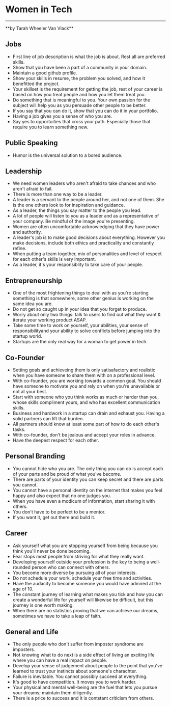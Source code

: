 # Women in Tech
<hr>
**by Tarah Wheeler Van Vlack**

## Jobs
- First line of job description is what the job is about. Rest all are preferred skills. 
- Show that you have been a part of a community in your domain. 
- Maintain a good github profile. 
- Show your skills in resume, the problem you solved, and how it benefitted the project. 
- Your skillset is the requirement for getting the job, rest of your career is based on how you treat people and how you let them treat you. 
- Do something that is meaningful to you. Your own passion for the subject will help you as you persuade other people to be better. 
- If you say that you can do it, show that you can do it in your portfolio. 
- Having a job gives you a sense of who you are. 
- Say yes to opportuities that cross your path. Especially those that require you to learn something new. 

## Public Speaking
- Humor is the universal solution to a bored audience. 

## Leadership
- We need women leaders who aren't afraid to take chances and who aren't afraid to fail. 
- There is more than one way to be a leader. 
- A leader is a servant to the people around her, and not one of them. She is the one others look to for inspiration and guidance. 
- As a leader, the things you say matter to the people you lead. 
- A lot of people will listen to you as a leader and as a representative of your company. Be mindful of the image you're presenting. 
- Women are often uncomfortable acknowledging that they have power and authority. 
- A leader's job is to make good decisions about everything. However you make decisions, include both ethics and practicality and constantly refine. 
- When putting a team together, mix of personalities and level of respect for each other's skills is very important. 
- As a leader, it's your responsiblity to take care of your people. 

## Entrepreneurship
- One of the most frightening things to deal with as you're starting something is that somewhere, some other genius is working on the same idea you are. 
- Do not get so caught up in your idea that you forget to produce. 
- Worry about only two things: talk to users to find out what they want & iterate your working product ASAP.
- Take some time to work on yourself, your abilities, your sense of responsibilityand your ability to solve conflicts before jumping into the startup world. 
- Startups are the only real way for a woman to get power in tech. 

## Co-Founder
- Setting goals and achieveing them is only satisafactory and realistic when you have someone to share them with on a professional level. 
- With co-founder, you are working towards a common goal. You should have someone to motivate you and rely on when you're unavailable or not at your best.
- Start with someone who you think works as much or harder than you, whose skills compliment yours, and who has excellent communication skills. 
- Business and hardwork in a startup can drain and exhaust you. Having a solid partners can lift that burden. 
- All partners should know at least some part of how to do each other's tasks. 
- With co-founder, don't be jealous and accept your roles in advance. 
- Have the deepest respect for each other.

## Personal Branding
- You cannot hide who you are. The only thing you can do is accept each of your parts and be proud of what you've become. 
- There are parts of your identity you can keep secret and there are parts you cannot. 
- You cannot have a personal identity on the internet that makes you feel happy and also expect that no one judges you. 
- When you have even a modicum of information, start sharing it with others. 
- You don't have to be perfect to be a mentor. 
- If you want it, get out there and build it. 

## Career
- Ask yourself what you are stopping yourself from being because you think you'll never be done becoming. 
- Fear stops most people from striving for what they really want. 
- Developing yourself outside your profession is the key to being a well-rounded person who can connect with others. 
- You become more diverse by pursuing all of your interests. 
- Do not schedule your work, schedule your free time and activities. 
- Have the audacity to become someone you would have admired at the age of 10. 
- The constant journey of learning what makes you tick and how you can create a wonderful life for yourself will likewise be difficult, but this journey is one worth making. 
- When there are no statistics proving that we can achieve our dreams, sometimes we have to take a leap of faith. 

## General and Life
- The only people who don't suffer from imposter syndrome are imposters. 
- Not knowing what to do next is a side effect of living an exciting life where you can have a real impact on people. 
- Develop your sense of judgement about people to the point that you've learned to trust your instincts about someone's charachter.
- Failure is inevitable. You cannot possibly succeed at everything. 
- It's good to have competition. It moves you to work harder. 
- Your physical and mental well-being are the fuel that lets you pursue your dreams; maintain them diligently. 
- There is a price to success and it is contstant criticism from others. 
